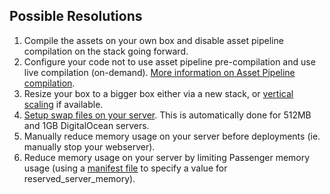 ## Possible Resolutions

1.  Compile the assets on your own box and disable asset pipeline compilation on the stack going forward.
2.  Configure your code not to use asset pipeline pre-compilation and use live compilation (on-demand). [More information on Asset Pipeline compilation](http://help.cloud66.com/building-your-stack/asset-pipeline-compilation).
3.  Resize your box to a bigger box either via a new stack, or [vertical scaling](http://help.cloud66.com/managing-your-stack/scaling) if available.
4.  [Setup swap files on your server](https://www.digitalocean.com/community/articles/how-to-add-swap-on-ubuntu-12-04). This is automatically done for 512MB and 1GB DigitalOcean servers.
5.  Manually reduce memory usage on your server before deployments (ie. manually stop your webserver).
6.  Reduce memory usage on your server by limiting Passenger memory usage (using a [manifest file](http://help.cloud66.com/building-your-stack/getting-started-with-manifest-files) to specify a value for reserved&#95;server&#95;memory).
